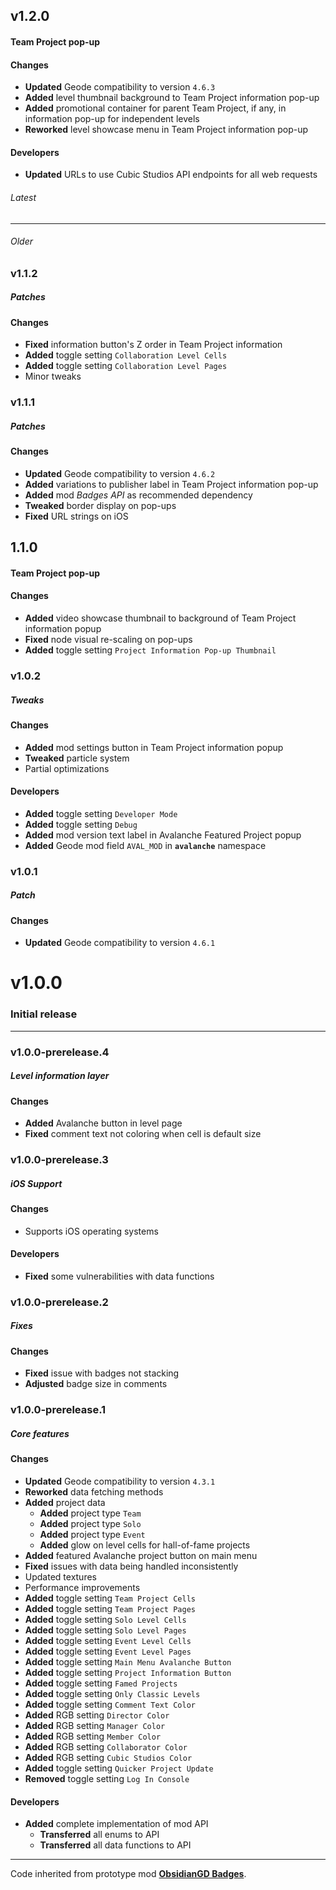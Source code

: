 ## v1.2.0
#### Team Project pop-up

#### Changes
- **Updated** Geode compatibility to version `4.6.3`
- **Added** level thumbnail background to Team Project information pop-up
- **Added** promotional container for parent Team Project, if any, in information pop-up for independent levels
- **Reworked** level showcase menu in Team Project information pop-up

#### Developers
- **Updated** URLs to use Cubic Studios API endpoints for all web requests

###### Latest
---
###### Older

### v1.1.2
##### Patches

#### Changes
- **Fixed** information button's Z order in Team Project information
- **Added** toggle setting `Collaboration Level Cells`
- **Added** toggle setting `Collaboration Level Pages`
- Minor tweaks

### v1.1.1
##### Patches

#### Changes
- **Updated** Geode compatibility to version `4.6.2`
- **Added** variations to publisher label in Team Project information pop-up
- **Added** mod *Badges API* as recommended dependency
- **Tweaked** border display on pop-ups
- **Fixed** URL strings on iOS

## 1.1.0
#### Team Project pop-up

#### Changes
- **Added** video showcase thumbnail to background of Team Project information popup
- **Fixed** node visual re-scaling on pop-ups
- **Added** toggle setting `Project Information Pop-up Thumbnail`

### v1.0.2
##### Tweaks

#### Changes
- **Added** mod settings button in Team Project information popup
- **Tweaked** particle system
- Partial optimizations

#### Developers
- **Added** toggle setting `Developer Mode`
- **Added** toggle setting `Debug`
- **Added** mod version text label in Avalanche Featured Project popup
- **Added** Geode mod field `AVAL_MOD` in **`avalanche`** namespace

### v1.0.1
##### Patch

#### Changes
- **Updated** Geode compatibility to version `4.6.1`

# v1.0.0
### Initial release

---

### v1.0.0-prerelease.4
##### Level information layer

#### Changes
- **Added** Avalanche button in level page
- **Fixed** comment text not coloring when cell is default size

### v1.0.0-prerelease.3
##### iOS Support

#### Changes
- Supports iOS operating systems

#### Developers
- **Fixed** some vulnerabilities with data functions

### v1.0.0-prerelease.2
##### Fixes

#### Changes
- **Fixed** issue with badges not stacking
- **Adjusted** badge size in comments

### v1.0.0-prerelease.1
##### Core features

#### Changes
- **Updated** Geode compatibility to version `4.3.1`
- **Reworked** data fetching methods
- **Added** project data
  - **Added** project type `Team`
  - **Added** project type `Solo`
  - **Added** project type `Event`
  - **Added** glow on level cells for hall-of-fame projects
- **Added** featured Avalanche project button on main menu
- **Fixed** issues with data being handled inconsistently
- Updated textures
- Performance improvements
- **Added** toggle setting `Team Project Cells`
- **Added** toggle setting `Team Project Pages`
- **Added** toggle setting `Solo Level Cells`
- **Added** toggle setting `Solo Level Pages`
- **Added** toggle setting `Event Level Cells`
- **Added** toggle setting `Event Level Pages`
- **Added** toggle setting `Main Menu Avalanche Button`
- **Added** toggle setting `Project Information Button`
- **Added** toggle setting `Famed Projects`
- **Added** toggle setting `Only Classic Levels`
- **Added** toggle setting `Comment Text Color`
- **Added** RGB setting `Director Color`
- **Added** RGB setting `Manager Color`
- **Added** RGB setting `Member Color`
- **Added** RGB setting `Collaborator Color`
- **Added** RGB setting `Cubic Studios Color`
- **Added** toggle setting `Quicker Project Update`
- **Removed** toggle setting `Log In Console`

#### Developers
- **Added** complete implementation of mod API
  - **Transferred** all enums to API
  - **Transferred** all data functions to API

---

Code inherited from prototype mod **[ObsidianGD Badges](https://www.github.com/CubicCommunity/ObsidianGD-Badges/)**.